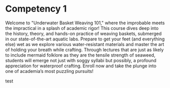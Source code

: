 # Competency 1
Welcome to "Underwater Basket Weaving 101," where the improbable meets the impractical in a splash of academic rigor! This course dives deep into the history, theory, and hands-on practice of weaving baskets, submerged in our state-of-the-art aquatic labs. Prepare to get your feet (and everything else) wet as we explore various water-resistant materials and master the art of holding your breath while crafting. Through lectures that are just as likely to include mermaid folklore as they are the tensile strength of seaweed, students will emerge not just with soggy syllabi but possibly, a profound appreciation for waterproof crafting. Enroll now and take the plunge into one of academia’s most puzzling pursuits!

test
